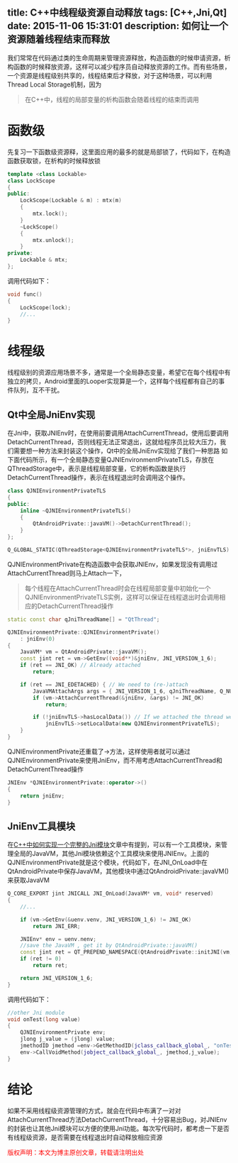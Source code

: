 title: C++中线程级资源自动释放
tags: [C++,Jni,Qt]
date: 2015-11-06 15:31:01
description: 如何让一个资源随着线程结束而释放
---

我们常常在代码通过类的生命周期来管理资源释放，构造函数的时候申请资源，析构函数的时候释放资源，这样可以减少程序员自动释放资源的工作。而有些场景，一个资源是线程级别共享的，线程结束后才释放，对于这种场景，可以利用Thread Local Storage机制，因为

> 在C++中，线程的局部变量的析构函数会随着线程的结束而调用

# 函数级
先复习一下函数级资源释，这里面应用的最多的就是局部锁了，代码如下，在构造函数获取锁，在析构的时候释放锁
```c++
template <class Lockable>
class LockScope
{
public:
    LockScope(Lockable & m) : mtx(m)
    {
        mtx.lock();
    }
    ~LockScope()
    {
        mtx.unlock();
    }
private:
    Lockable & mtx;
};
```
调用代码如下：
```c++
void func()
{
    LockScope(lock);
    //...
}
```
# 线程级
线程级别的资源应用场景不多，通常是一个全局静态变量，希望它在每个线程中有独立的拷贝，Android里面的Looper实现算是一个，这样每个线程都有自己的事件队列，互不干扰。
## Qt中全局JniEnv实现
在Jni中，获取JNIEnv时，在使用前要调用AttachCurrentThread，使用后要调用DetachCurrentThread，否则线程无法正常退出，这就给程序员比较大压力，我们需要想一种方法来封装这个操作，Qt中的全局JniEnv实现给了我们一种思路
如下面代码所示，有一个全局静态变量QJNIEnvironmentPrivateTLS，存放在QThreadStorage中，表示是线程局部变量，它的析构函数是执行DetachCurrentThread操作，表示在线程退出时会调用这个操作。
```c++
class QJNIEnvironmentPrivateTLS
{
public:
    inline ~QJNIEnvironmentPrivateTLS()
    {
        QtAndroidPrivate::javaVM()->DetachCurrentThread();
    }
};

Q_GLOBAL_STATIC(QThreadStorage<QJNIEnvironmentPrivateTLS*>, jniEnvTLS)
```
QJNIEnvironmentPrivate在构造函数中会获取JNIEnv，如果发现没有调用过AttachCurrentThread则马上Attach一下，
> 每个线程在AttachCurrentThread时会在线程局部变量中初始化一个QJNIEnvironmentPrivateTLS实例，这样可以保证在线程退出时会调用相应的DetachCurrentThread操作

```c++
static const char qJniThreadName[] = "QtThread";

QJNIEnvironmentPrivate::QJNIEnvironmentPrivate()
    : jniEnv(0)
{
    JavaVM* vm = QtAndroidPrivate::javaVM();
    const jint ret = vm->GetEnv((void**)&jniEnv, JNI_VERSION_1_6);
    if (ret == JNI_OK) // Already attached
        return;

    if (ret == JNI_EDETACHED) { // We need to (re-)attach
        JavaVMAttachArgs args = { JNI_VERSION_1_6, qJniThreadName, Q_NULLPTR };
        if (vm->AttachCurrentThread(&jniEnv, &args) != JNI_OK)
            return;

        if (!jniEnvTLS->hasLocalData()) // If we attached the thread we own it.
            jniEnvTLS->setLocalData(new QJNIEnvironmentPrivateTLS);
    }
}
```
QJNIEnvironmentPrivate还重载了->方法，这样使用者就可以通过QJNIEnvironmentPrivate来使用JniEnv，而不用考虑AttachCurrentThread和DetachCurrentThread操作
```c++
JNIEnv *QJNIEnvironmentPrivate::operator->()
{
    return jniEnv;
}
```
## JniEnv工具模块
在[C++中如何实现一个完整的Jni模块](http://peter517.github.io/2015/11/05/C++%E4%B8%AD%E5%A6%82%E4%BD%95%E5%AE%9E%E7%8E%B0%E4%B8%80%E4%B8%AA%E5%AE%8C%E6%95%B4%E7%9A%84Jni%E6%A8%A1%E5%9D%97/#JNI_OnLoad)文章中有提到，可以有一个工具模块，来管理全局的JavaVM，其他Jni模块依赖这个工具模块来使用JNIEnv。上面的QJNIEnvironmentPrivate就是这个模块，代码如下，在JNI_OnLoad中在QtAndroidPrivate中保存JavaVM，其他模块中通过QtAndroidPrivate::javaVM()来获取JavaVM
```c++
Q_CORE_EXPORT jint JNICALL JNI_OnLoad(JavaVM* vm, void* reserved)
{
    //...

    if (vm->GetEnv(&uenv.venv, JNI_VERSION_1_6) != JNI_OK)
        return JNI_ERR;

    JNIEnv* env = uenv.nenv;
    //save the JavaVM , get it by QtAndroidPrivate::javaVM()
    const jint ret = QT_PREPEND_NAMESPACE(QtAndroidPrivate::initJNI(vm, env));
    if (ret != 0)
        return ret;

    return JNI_VERSION_1_6;
}
```
调用代码如下：
```c++
//other Jni module
void onTest(long value)
{
    QJNIEnvironmentPrivate env;
    jlong j_value = (jlong) value;
    jmethodID jmethod =env->GetMethodID(jclass_callback_global_, "onTest", "(J)V");
    env->CallVoidMethod(jobject_callback_global_, jmethod,j_value);
}
```
# 结论
如果不采用线程级资源管理的方式，就会在代码中布满了一对对AttachCurrentThread方法DetachCurrentThread，十分容易出Bug，对JNIEnv的封装也让其他Jni模块可以方便的使用Jni功能。每次写代码时，都考虑一下是否有线程级资源，是否需要在线程退出时自动释放相应资源



<font color="#FF0000">版权声明：本文为博主原创文章，转载请注明出处</font>
